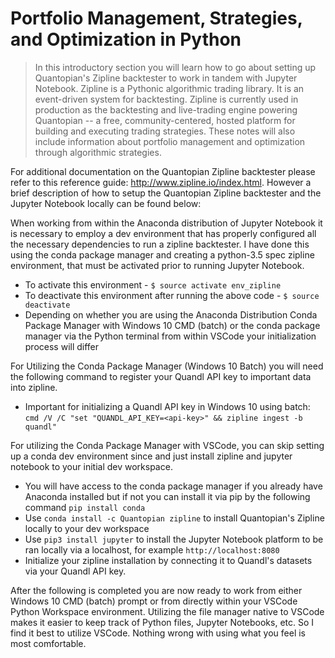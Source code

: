 # Portfolio Management, Strategies, and Optimization in Python 
> In this introductory section you will learn how to go about setting up Quantopian's Zipline backtester to work in tandem with Jupyter Notebook. Zipline is a Pythonic algorithmic trading library. It is an event-driven system for backtesting. Zipline is currently used in production as the backtesting and live-trading engine powering Quantopian -- a free, community-centered, hosted platform for building and executing trading strategies. These notes will also include information about portfolio management and optimization through algorithmic strategies. 

For additional documentation on the Quantopian Zipline backtester please refer to this reference guide: http://www.zipline.io/index.html. However a brief description of how to setup the Quantopian Zipline backtester and the Jupyter Notebook locally can be found below: 

When working from within the Anaconda distribution of Jupyter Notebook it is necessary to employ a dev environment that has properly configured all the necessary dependencies to run a zipline backtester. I have done this using the conda package manager and creating a python-3.5 spec zipline environment, that must be activated prior to running Jupyter Notebook.
* To activate this environment - `$ source activate env_zipline`
* To deactivate this environment after running the above code - `$ source deactivate`
* Depending on whether you are using the Anaconda Distribution Conda Package Manager with Windows 10 CMD (batch) or the conda package manager via the Python terminal from within VSCode your initialization process will differ 

For Utilizing the Conda Package Manager (Windows 10 Batch) you will need the following command to register your Quandl API key to important data into zipline. 
* Important for initializing a Quandl API key in Windows 10 using batch: `cmd /V /C "set "QUANDL_API_KEY=<api-key>" && zipline ingest -b quandl"`

For utilizing the Conda Package Manager with VSCode, you can skip setting up a conda dev environment since and just install zipline and jupyter notebook to your initial dev workspace. 
* You will have access to the conda package manager if you already have Anaconda installed but if not you can install it via pip by the following command `pip install conda` 
* Use `conda install -c Quantopian zipline` to install Quantopian's Zipline locally to your dev workspace
* Use `pip3 install jupyter` to install the Jupyter Notebook platform to be ran locally via a localhost, for example `http://localhost:8080` 
* Initialize your zipline installation by connecting it to Quandl's datasets via your Quandl API key. 

After the following is completed you are now ready to work from either Windows 10 CMD (batch) prompt or from directly within your VSCode Python Workspace environment. Utilizing the file manager native to VSCode makes it easier to keep track of Python files, Jupyter Notebooks, etc. So I find it best to utilize VSCode. Nothing wrong with using what you feel is most comfortable. 

